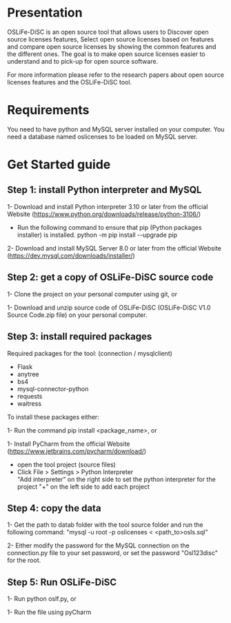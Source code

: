# Presentation
  OSLiFe-DiSC is an open source tool that allows users to Discover open source licenses features, Select open source licenses based on features and compare open source licenses by showing the common features and the different ones. The goal is to make open source licenses easier to understand and to pick-up for open source software.
  
  For more information please refer to the research papers about open source licenses features and the OSLiFe-DiSC tool.
  

# Requirements
You need to have python and MySQL server installed on your computer.
You need a database named oslicenses to be loaded on MySQL server.

# Get Started guide

## Step 1: install Python interpreter and MySQL
1- Download and install Python interpreter 3.10 or later from the official Website (https://www.python.org/downloads/release/python-3106/)
   - Run the following command to ensure that pip (Python packages installer) is installed.
   python -m pip install --upgrade pip

2- Download and install MySQL Server 8.0 or later from the official Website
   (https://dev.mysql.com/downloads/installer/)

## Step 2: get a copy of OSLiFe-DiSC source code
1- Clone the project on your personal computer using git,
or

1- Download and unzip source code of OSLiFe-DiSC (OSLiFe-DiSC V1.0 Source Code.zip file) on your personal computer.

## Step 3: install required packages
Required packages for the tool: (connection / mysqlclient)
- Flask
- anytree
- bs4
- mysql-connector-python
- requests
- waitress 

To install these packages either:

1- Run the command  pip install <package_name>, or

1- Install PyCharm from the official Website (https://www.jetbrains.com/pycharm/download/)
   - open the tool project (source files)
   - Click File > Settings > Python Interpreter  
     "Add interpreter" on the right side to set the python interpreter for the project
	 "+" on the left side to add each project 

## Step 4: copy the data
1- Get the path to datab folder with the tool source folder and run the following command:
"mysql -u root -p oslicenses < <path_to>osls.sql"  

2- Either modify the password for the MySQL connection on the connection.py file to your set password, or 
   set the password "Osl123disc" for the root.

## Step 5: Run OSLiFe-DiSC
1- Run python oslf.py, or

1- Run the file using pyCharm
